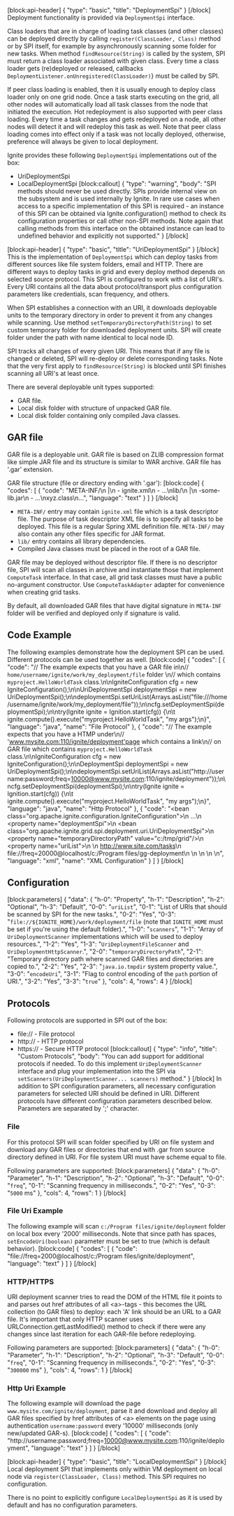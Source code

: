 [block:api-header]
{
  "type": "basic",
  "title": "DeploymentSpi"
}
[/block]
Deployment functionality is provided via `DeploymentSpi` interface.

Class loaders that are in charge of loading task classes (and other classes) can be deployed directly by calling `register(ClassLoader, Class)` method or by SPI itself, for example by asynchronously scanning some folder for new tasks. When method `findResource(String)` is called by the system, SPI must return a class loader associated with given class. Every time a class loader gets (re)deployed or released, callbacks `DeploymentListener.onUnregistered(ClassLoader)`} must be called by SPI.

If peer class loading is enabled, then it is usually enough to deploy class loader only on one grid node. Once a task starts executing on the grid, all other nodes will automatically load all task classes from the node that initiated the execution. Hot redeployment is also supported with peer class loading. Every time a task changes and gets redeployed on a node, all other nodes will detect it and will redeploy this task as well. Note that peer class loading comes into effect only if a task was not locally deployed, otherwise, preference will always be given to local deployment.

Ignite provides these following `DeploymentSpi` implementations out of the box:
  * UriDeploymentSpi
  * LocalDeploymentSpi
[block:callout]
{
  "type": "warning",
  "body": "SPI methods should never be used directly. SPIs provide internal view on the subsystem and is used internally by Ignite. In rare use cases when access to a specific implementation of this SPI is required - an instance of this SPI can be obtained via Ignite.configuration() method to check its configuration properties or call other non-SPI methods. Note again that calling methods from this interface on the obtained instance can lead to undefined behavior and explicitly not supported."
}
[/block]

[block:api-header]
{
  "type": "basic",
  "title": "UriDeploymentSpi"
}
[/block]
This is the implementation of `DeploymentSpi` which can deploy tasks from different sources like file system folders, email and HTTP. There are different ways to deploy tasks in grid and every deploy method depends on selected source protocol. This SPI is configured to work with a list of URI's. Every URI contains all the data about protocol/transport plus configuration parameters like credentials, scan frequency, and others.

When SPI establishes a connection with an URI, it downloads deployable units to the temporary directory in order to prevent it from any changes while scanning. Use method `setTemporaryDirectoryPath(String)` to set custom temporary folder for downloaded deployment units. SPI will create folder under the path with name identical to local node ID.

SPI tracks all changes of every given URI. This means that if any file is changed or deleted, SPI will re-deploy or delete corresponding tasks. Note that the very first apply to `findResource(String)` is blocked until SPI finishes scanning all URI's at least once.

There are several deployable unit types supported:
  * GAR file.
  * Local disk folder with structure of unpacked GAR file.
  * Local disk folder containing only compiled Java classes.

## GAR file
GAR file is a deployable unit. GAR file is based on ZLIB compression format like simple JAR file and its structure is similar to WAR archive. GAR file has '.gar' extension.

GAR file structure (file or directory ending with '.gar'):
[block:code]
{
  "codes": [
    {
      "code": "META-INF/\n        |\n         - ignite.xml\n         - ...\nlib/\n   |\n    -some-lib.jar\n    - ...\nxyz.class\n...",
      "language": "text"
    }
  ]
}
[/block]
  * `META-INF/` entry may contain `ignite.xml` file which is a task descriptor file. The purpose of task descriptor XML file is to specify all tasks to be deployed. This file is a regular Spring XML definition file. `META-INF/` may also contain any other files specific for JAR format.
  * `lib/` entry contains all library dependencies.
  * Compiled Java classes must be placed in the root of a GAR file.

GAR file may be deployed without descriptor file. If there is no descriptor file, SPI will scan all classes in archive and instantiate those that implement `ComputeTask` interface. In that case, all grid task classes must have a public no-argument constructor. Use `ComputeTaskAdapter` adapter for convenience when creating grid tasks.

By default, all downloaded GAR files that have digital signature in `META-INF` folder will be verified and deployed only if signature is valid.

## Code Example
The following examples demonstrate how the deployment SPI can be used. Different protocols can be used together as well. 
[block:code]
{
  "codes": [
    {
      "code": "// The example expects that you have a GAR file in\n// `home/username/ignite/work/my_deployment/file` folder \n// which contains `myproject.HelloWorldTask` class.\n\nIgniteConfiguration cfg = new IgniteConfiguration();\n\nUriDeploymentSpi deploymentSpi = new UriDeploymentSpi();\n\ndeploymentSpi.setUriList(Arrays.asList(\"file:///home/username/ignite/work/my_deployment/file\"));\n\ncfg.setDeploymentSpi(deploymentSpi);\n\ntry(Ignite ignite = Ignition.start(cfg)) {\n\t  ignite.compute().execute(\"myproject.HelloWorldTask\", \"my args\");\n}",
      "language": "java",
      "name": "File Protocol"
    },
    {
      "code": "// The example expects that you have a HTMP under\n// 'www.mysite.com:110/ignite/deployment'page which contains a link\n// on GAR file which contains `myproject.HelloWorldTask` class.\n\nIgniteConfiguration cfg = new IgniteConfiguration();\n\nDeploymentSpi deploymentSpi = new UriDeploymentSpi();\n\ndeploymentSpi.setUriList(Arrays.asList(\"http://username:password;freq=10000@www.mysite.com:110/ignite/deployment\"));\n\ncfg.setDeploymentSpi(deploymentSpi);\n\ntry(Ignite ignite = Ignition.start(cfg)) {\n\t  ignite.compute().execute(\"myproject.HelloWorldTask\", \"my args\");\n}",
      "language": "java",
      "name": "Http Protocol"
    },
    {
      "code": "<bean class=\"org.apache.ignite.configuration.IgniteConfiguration\">\n  ...\n  <property name=\"deploymentSpi\">\n    <bean class=\"org.apache.ignite.grid.spi.deployment.uri.UriDeploymentSpi\">\n      <property name=\"temporaryDirectoryPath\" value=\"c:/tmp/grid\"/>\n      <property name=\"uriList\">\n        <list>\n          <value>http://www.site.com/tasks</value>\n          <value>file://freq=20000@localhost/c:/Program files/gg-deployment</value>\n        </list>\n      </property>\n    </bean>\n  </property>\n</bean>",
      "language": "xml",
      "name": "XML Configuration"
    }
  ]
}
[/block]
## Configuration
[block:parameters]
{
  "data": {
    "h-0": "Property",
    "h-1": "Description",
    "h-2": "Optional",
    "h-3": "Default",
    "0-0": "`uriList`",
    "0-1": "List of URIs that should be scanned by SPI for the new tasks.",
    "0-2": "Yes",
    "0-3": "`file://${IGNITE_HOME}/work/deployment/file` (note that `IGNITE_HOME` must be set if you're using the default folder).",
    "1-0": "`scanners`",
    "1-1": "Array of `UriDeploymentScanner` implementations which will be used to deploy resources.",
    "1-2": "Yes",
    "1-3": "`UriDeploymentFileScanner` and `UriDeploymentHttpScanner`.",
    "2-0": "`temporaryDirectoryPath`",
    "2-1": "Temporary directory path where scanned GAR files and directories are copied to.",
    "2-2": "Yes",
    "2-3": "`java.io.tmpdir` system property value.",
    "3-0": "`encodeUri`",
    "3-1": "Flag to control encoding of the `path` portion of URI.",
    "3-2": "Yes",
    "3-3": "`true`"
  },
  "cols": 4,
  "rows": 4
}
[/block]
## Protocols
Following protocols are supported in SPI out of the box:
  * file:// - File protocol
  * http:// - HTTP protocol
  * https:// - Secure HTTP protocol
[block:callout]
{
  "type": "info",
  "title": "Custom Protocols",
  "body": "You can add support for additional protocols if needed. To do this implement `UriDeploymentScanner` interface and plug your implementation into the SPI via `setScanners(UriDeploymentScanner... scanners)` method."
}
[/block]
In addition to SPI configuration parameters, all necessary configuration parameters for selected URI should be defined in URI. Different protocols have different configuration parameters described below. Parameters are separated by ';' character.

### File
For this protocol SPI will scan folder specified by URI on file system and download any GAR files or directories that end with .gar from source directory defined in URI. For file system URI must have scheme equal to file.

Following parameters are supported:
[block:parameters]
{
  "data": {
    "h-0": "Parameter",
    "h-1": "Description",
    "h-2": "Optional",
    "h-3": "Default",
    "0-0": "`freq`",
    "0-1": "Scanning frequency in milliseconds.",
    "0-2": "Yes",
    "0-3": "`5000` ms"
  },
  "cols": 4,
  "rows": 1
}
[/block]
### File Uri Example
The following example will scan `c:/Program files/ignite/deployment` folder on local box every '2000' milliseconds. Note that since path has spaces, `setEncodeUri(boolean)` parameter must be set to true (which is default behavior).
[block:code]
{
  "codes": [
    {
      "code": "file://freq=2000@localhost/c:/Program files/ignite/deployment",
      "language": "text"
    }
  ]
}
[/block]
### HTTP/HTTPS
URI deployment scanner tries to read the DOM of the HTML file it points to and parses out href attributes of all &lt;a&gt;-tags - this becomes the URL collection (to GAR files) to deploy: each 'A' link should be an URL to a GAR file. It's important that only HTTP scanner uses URLConnection.getLastModified() method to check if there were any changes since last iteration for each GAR-file before redeploying. 

Following parameters are supported:
[block:parameters]
{
  "data": {
    "h-0": "Parameter",
    "h-1": "Description",
    "h-2": "Optional",
    "h-3": "Default",
    "0-0": "`freq`",
    "0-1": "Scanning frequency in milliseconds.",
    "0-2": "Yes",
    "0-3": "`300000` ms"
  },
  "cols": 4,
  "rows": 1
}
[/block]
### Http Uri Example
The following example will download the page `www.mysite.com/ignite/deployment`, parse it and download and deploy all GAR files specified by href attributes of &lt;a&gt; elements on the page using authentication `username:password` every '10000' milliseconds (only new/updated GAR-s).
[block:code]
{
  "codes": [
    {
      "code": "http://username:password;freq=10000@www.mysite.com:110/ignite/deployment",
      "language": "text"
    }
  ]
}
[/block]

[block:api-header]
{
  "type": "basic",
  "title": "LocalDeploymentSpi"
}
[/block]
Local deployment SPI that implements only within VM deployment on local node via `register(ClassLoader, Class)` method. This SPI requires no configuration.

There is no point to explicitly configure `LocalDeploymentSpi` as it is used by default and has no configuration parameters.